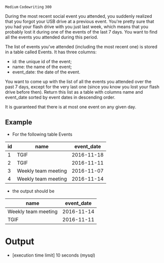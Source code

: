 `Medium`	`Codewriting` 	`300`

During the most recent social event you attended, you suddenly realized that you forgot your USB drive at a previous event. You're pretty sure that you had your flash drive with you just last week, which means that you probably lost it during one of the events of the last 7 days. You want to find all the events you attended during this period.

The list of events you've attended (including the most recent one) is stored in a table called Events. It has three columns:

- id: the unique id of the event;
- name: the name of the event;
- event_date: the date of the event.

You want to come up with the list of all the events you attended over the past 7 days, except for the very last one (since you know you lost your flash drive before then). Return this list as a table with columns name and event_date sorted by event dates in descending order.

It is guaranteed that there is at most one event on any given day.

## Example

- For the following table Events

| id  | name                | event_date |
|-----|---------------------|------------|
| 1   | TGIF                | 2016-11-18 |
| 2   | TGIF                | 2016-11-11 |
| 3   | Weekly team meeting | 2016-11-07 |
| 4   | Weekly team meeting | 2016-11-14 |

- the output should be

| name                | event_date |
|---------------------|------------|
| Weekly team meeting | 2016-11-14 |
| TGIF                | 2016-11-11 |

# Output
- [execution time limit] 10 seconds (mysql)

